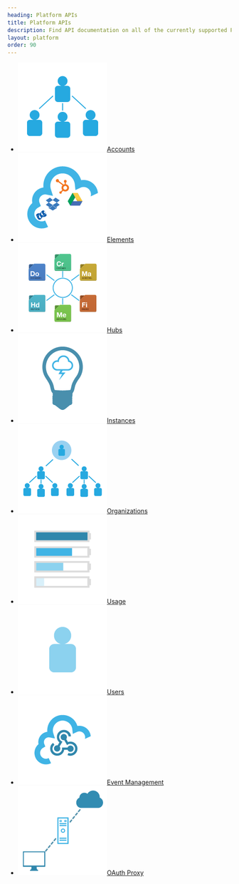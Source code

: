 ```yaml
---
heading: Platform APIs
title: Platform APIs
description: Find API documentation on all of the currently supported Platform features.
layout: platform
order: 90
---
```


* [![Account APIs](/assets/img/platform-icons/accounts.png)Accounts](/docs/platform/accounts/account-management.html)
* [![Element APIs](/assets/img/platform-icons/elements.png)Elements](/docs/platform/elements/index.html)
* [![Hub APIs](/assets/img/platform-icons/hubs.png)Hubs](/docs/platform/hubs/index.html)
* [![Instance APIs](/assets/img/platform-icons/instances.png)Instances](/docs/platform/instances/index.html)
* [![Organization APIs](/assets/img/platform-icons/organizations.png)Organizations](/docs/platform/organizations/index.html)
* [![Usage APIs](/assets/img/platform-icons/usage.png)Usage](/docs/platform/usage/index.html)
* [![Users APIs](/assets/img/platform-icons/users.png)Users](/docs/platform/users/index.html)
* [![Event Management](/assets/img/platform-icons/events.png)Event Management](/docs/platform/event-management/index.html)
* [![OAuth Proxy](/assets/img/platform-icons/oauth-proxy.png)OAuth Proxy](/docs/platform/oauth-proxy/index.html)
